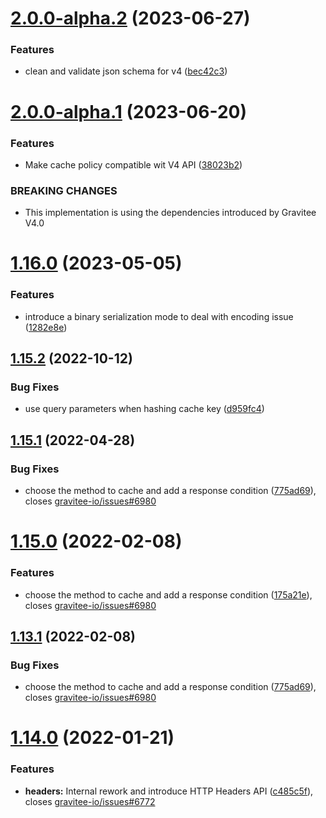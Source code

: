 # [2.0.0-alpha.2](https://github.com/gravitee-io/gravitee-policy-cache/compare/2.0.0-alpha.1...2.0.0-alpha.2) (2023-06-27)


### Features

* clean and validate json schema for v4 ([bec42c3](https://github.com/gravitee-io/gravitee-policy-cache/commit/bec42c365b98b81dc93dd912c6aa2e191e465047))

# [2.0.0-alpha.1](https://github.com/gravitee-io/gravitee-policy-cache/compare/1.16.0...2.0.0-alpha.1) (2023-06-20)


### Features

* Make cache policy compatible wit V4 API ([38023b2](https://github.com/gravitee-io/gravitee-policy-cache/commit/38023b237dbf67553f0ad2cb3be0e0a5c24a7770))


### BREAKING CHANGES

* This implementation is using the dependencies introduced by Gravitee V4.0

# [1.16.0](https://github.com/gravitee-io/gravitee-policy-cache/compare/1.15.2...1.16.0) (2023-05-05)


### Features

* introduce a binary serialization mode to deal with encoding issue ([1282e8e](https://github.com/gravitee-io/gravitee-policy-cache/commit/1282e8e0abfa88c4eae0be9017986c07de1c306b))

## [1.15.2](https://github.com/gravitee-io/gravitee-policy-cache/compare/1.15.1...1.15.2) (2022-10-12)


### Bug Fixes

* use query parameters when hashing cache key ([d959fc4](https://github.com/gravitee-io/gravitee-policy-cache/commit/d959fc446d30c79ce55fc1658bbe56d203c6e904))

## [1.15.1](https://github.com/gravitee-io/gravitee-policy-cache/compare/1.15.0...1.15.1) (2022-04-28)


### Bug Fixes

* choose the method to cache and add a response condition ([775ad69](https://github.com/gravitee-io/gravitee-policy-cache/commit/775ad6908ab55404d63469027c6bd4a4fd50573e)), closes [gravitee-io/issues#6980](https://github.com/gravitee-io/issues/issues/6980)

# [1.15.0](https://github.com/gravitee-io/gravitee-policy-cache/compare/1.14.0...1.15.0) (2022-02-08)


### Features

* choose the method to cache and add a response condition ([175a21e](https://github.com/gravitee-io/gravitee-policy-cache/commit/175a21ebba83c9cb4c42e4d44dc3a4b2f6f97aa8)), closes [gravitee-io/issues#6980](https://github.com/gravitee-io/issues/issues/6980)

## [1.13.1](https://github.com/gravitee-io/gravitee-policy-cache/compare/1.13.0...1.13.1) (2022-02-08)


### Bug Fixes

* choose the method to cache and add a response condition ([775ad69](https://github.com/gravitee-io/gravitee-policy-cache/commit/775ad6908ab55404d63469027c6bd4a4fd50573e)), closes [gravitee-io/issues#6980](https://github.com/gravitee-io/issues/issues/6980)

# [1.14.0](https://github.com/gravitee-io/gravitee-policy-cache/compare/1.13.0...1.14.0) (2022-01-21)


### Features

* **headers:** Internal rework and introduce HTTP Headers API ([c485c5f](https://github.com/gravitee-io/gravitee-policy-cache/commit/c485c5ff9a5d6f550ed816f1387bfb3dc0c80cf3)), closes [gravitee-io/issues#6772](https://github.com/gravitee-io/issues/issues/6772)
